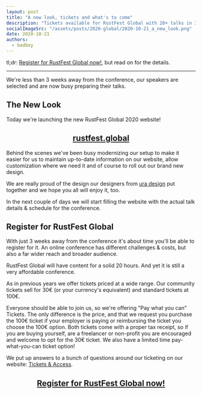 ```yaml
---
layout: post
title: "A new look, tickets and what's to come"
description: "Tickets available for RustFest Global with 20+ talks in 3 timezones"
socialImageSrc: "/assets/posts/2020-global/2020-10-21_a_new_look.png"
date: 2020-10-21
authors:
  - badboy
---
```



tl;dr: [Register for RustFest Global now!](https://rustfest.global/tickets), but read on for the details.

---

We're less than 3 weeks away from the conference, our speakers are selected and are now busy preparing their talks.

## The New Look

Today we're launching the new RustFest Global 2020 website!

<center>
<h2><a href="https://rustfest.global" class="post-link">rustfest.global</a></h2>
</center>

Behind the scenes we've been busy modernizing our setup to make it easier for us to maintain up-to-date information on our website, allow customization where we need it and of course to roll out our brand new design.

We are really proud of the design our designers from [ura design] put together and we hope you all will enjoy it, too.

In the next couple of days we will start filling the website with the actual talk details & schedule for the conference.

[ura design]: https://ura.design/

## Register for RustFest Global

With just 3 weeks away from the conference it's about time you'll be able to register for it.
An online conference has different challenges & costs, but also a far wider reach and broader audience.

RustFest Global will have content for a solid 20 hours.
And yet it is still a very affordable conference.

As in previous years we offer tickets priced at a wide range.
Our community tickets sell for 30€ (or your currency's equivalent) and standard tickets at 100€.

Everyone should be able to join us, so we're offering "Pay what you can" Tickets.
The only difference is the price, and that we request you purchase the 100€ ticket if your employer is paying or reimbursing the ticket you choose the 100€ option.
Both tickets come with a proper tax receipt, so if you are buying yourself, are a freelancer or non-profit you are encouraged and welcome to opt for the 30€ ticket.
We also have a limited time pay-what-you-can ticket option!

We put up answers to a bunch of questions around our ticketing on our website: [Tickets & Access](https://rustfest.global/tickets).

<center>
<h2><a href="https://rustfest.global/tickets" class="post-link">Register for RustFest Global now!</a></h2>
</center>
